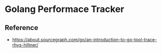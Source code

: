 # Golang Performace Tracker


## Reference
* https://about.sourcegraph.com/go/an-introduction-to-go-tool-trace-rhys-hiltner/
